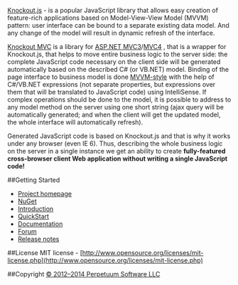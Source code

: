 [Knockout.js](http://knockoutjs.com/documentation/introduction.html) - is a popular JavaScript library that allows easy creation of feature-rich applications based on Model-View-View Model (MVVM) pattern: user interface can be bound to a separate existing data model. And any change of the model will result in dynamic refresh of the interface.

[Knockout MVC](http://knockoutmvc.com) is a library for [ASP.NET MVC3](http://www.asp.net/mvc/mvc3)/[MVC4](http://www.asp.net/mvc/mvc4) , that is a wrapper for Knockout.js, that helps to move entire business logic to the server side: the complete JavaScript code necessary on the client side will be generated automatically based on the described C# (or VB.NET) model. Binding of the page interface to business model is done [MVVM-style](http://knockoutjs.com/documentation/observables.html#mvvm_and_view_models) with the help of C#/VB.NET expressions (not separate properties, but expressions over them that will be translated to JavaScript code) using IntelliSense. If complex operations should be done to the model, it is possible to address to any model method on the server using one short string (ajax query will be automatically generated; and when the client will get the updated model, the whole interface will automatically refresh).

Generated JavaScript code is based on Knockout.js and that is why it works under any browser (even IE 6). Thus, describing the whole business logic on the server in a single instance we get an ability to create **fully-featured cross-browser client Web application without writing a single JavaScript code!**

##Getting Started
* [Project homepage](http://knockoutmvc.com/)
* [NuGet](http://www.nuget.org/packages/kMVC/)
* [Introduction](http://knockoutmvc.com/Home/Introduction)
* [QuickStart](http://knockoutmvc.com/Home/QuickStart)
* [Documentation](http://knockoutmvc.com/Home/Documentation)
* [Forum](https://groups.google.com/forum/#!forum/knockout-mvc)
* [Release notes](ReleaseNotes.md)

##License
MIT license - [http://www.opensource.org/licenses/mit-license.php](http://www.opensource.org/licenses/mit-license.php)

##Copyright
[© 2012–2014 Perpetuum Software LLC](http://www.perpetuumsoft.com/)